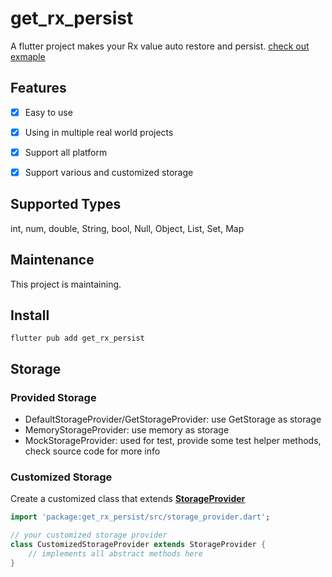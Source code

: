 # get_rx_persist

A flutter project makes your Rx value auto restore and persist.
[check out exmaple](https://github.com/rua-flutter/get_rx_persist.dart/blob/main/get_rx_persist/example/example.md)



## Features

- [x]  Easy to use
- [x]  Using in multiple real world projects
- [x]  Support all platform
- [x]  Support various and customized storage



## Supported Types

int, num, double, String, bool, Null, Object, List, Set, Map




## Maintenance
This project is maintaining.



## Install

`flutter pub add get_rx_persist`


## Storage

### Provided Storage

- DefaultStorageProvider/GetStorageProvider: use GetStorage as storage
- MemoryStorageProvider:  use memory as storage
- MockStorageProvider:  used for test,  provide some test helper methods, check source code for more info



### Customized Storage

Create a customized class that extends [**StorageProvider**](https://github.com/rua-flutter/get_rx_persist.dart/blob/main/get_rx_persist/lib/src/storage_provider.dart)

```dart
import 'package:get_rx_persist/src/storage_provider.dart';

// your customized storage provider
class CustomizedStorageProvider extends StorageProvider {
	// implements all abstract methods here
}
```

